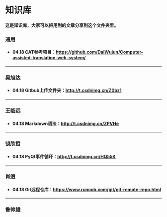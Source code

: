 # 知识库
#### 这是知识库，大家可以把用到的文章分享到这个文件夹里。
### 通用
- #### 04.18 CAT参考项目：https://github.com/DaiWujun/Computer-assisted-translation-web-system/
---
### 吴旭达
- #### 04.18 Gitbub上传文件夹：http://t.csdnimg.cn/Z0bz1
---
### 王临远
- #### 04.18 Markdown语法：http://t.csdnimg.cn/ZPVHe
---
### 饶欣哲
- #### 04.18 PyQt事件循环：http://t.csdnimg.cn/HQ55K
---
### 肖逍
- #### 04.18 Git远程仓库：https://www.runoob.com/git/git-remote-repo.html
---
### 鲁帅雄
